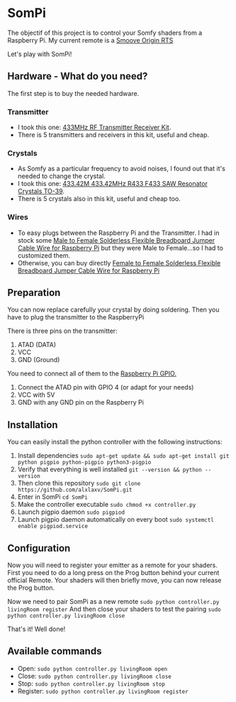 # SomPi
The objectif of this project is to control your Somfy shaders from a Raspberry Pi.
My current remote is a [Smoove Origin RTS](https://boutique.somfy.fr/smoove-origin-rts.html)

Let's play with SomPi!

## Hardware - What do you need?
The first step is to buy the needed hardware.

### Transmitter
- I took this one: [433MHz RF Transmitter Receiver Kit](https://www.ebay.ch/itm/272993898467?ViewItem=&item=272993898467). 
- There is 5 transmitters and receivers in this kit, useful and cheap.
### Crystals
- As Somfy as a particular frequency to avoid noises, I found out that it's needed to change the crystal. 
- I took this one: [433.42M 433.42MHz R433 F433 SAW Resonator Crystals TO-39](https://www.ebay.ch/itm/232574365405?ViewItem=&item=232574365405). 
- There is 5 crystals also in this kit, useful and cheap too.
### Wires
- To easy plugs between the Raspberry Pi and the Transmitter. I had in stock some [Male to Female Solderless Flexible Breadboard Jumper Cable Wire for Raspberry Pi](https://www.amazon.com/Ganvol-Flexible-Breadboard-Raspberry-ordinateur/dp/B01LVVIOUO) but they were Male to Female...so I had to customized them. 
- Otherwise, you can buy directly [Female to Female Solderless Flexible Breadboard Jumper Cable Wire for Raspberry Pi](https://www.amazon.com/Ganvol-Flexible-Breadboard-Raspberry-ordinateur/dp/B01LWAXJJS)


## Preparation
You can now replace carefully your crystal by doing soldering.
Then you have to plug the transmitter to the RaspberryPi

There is three pins on the transmitter: 
1. ATAD (DATA)
2. VCC
3. GND (Ground)

You need to connect all of them to the [Raspberry Pi GPIO.](https://www.raspberrypi.org/documentation/usage/gpio/)
1. Connect the ATAD pin with GPIO 4 (or adapt for your needs)
2. VCC with 5V
3. GND with any GND pin on the Raspberry Pi

## Installation
You can easily install the python controller with the following instructions:
1. Install dependencies
`sudo apt-get update && sudo apt-get install git python pigpio python-pigpio python3-pigpio`
2. Verify that everything is well installed
`git --version && python --version`
3. Then clone this repository
`sudo git clone https://github.com/alxlaxv/SomPi.git`
4. Enter in SomPi
`cd SomPi`
5. Make the controller executable
`sudo chmod +x controller.py`
6. Launch pigpio daemon 
`sudo pigpiod`
7. Launch pigpio daemon automatically on every boot 
`sudo systemctl enable pigpiod.service`

## Configuration
Now you will need to register your emitter as a remote for your shaders.
First you need to do a long press on the Prog button behind your current official Remote.
Your shaders will then briefly move, you can now release the Prog button.

Now we need to pair SomPi as a new remote
`sudo python controller.py livingRoom register`
And then close your shaders to test the pairing
`sudo python controller.py livingRoom close`

That's it! Well done!

## Available commands

* Open: `sudo python controller.py livingRoom open`
* Close: `sudo python controller.py livingRoom close`
* Stop: `sudo python controller.py livingRoom stop`
* Register: `sudo python controller.py livingRoom register`
